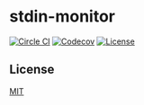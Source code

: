 # stdin-monitor

[![Circle CI](https://img.shields.io/circleci/project/github/raviqqe/stdin-monitor/master.svg?style=flat-square)](https://circleci.com/gh/raviqqe/stdin-monitor)
[![Codecov](https://img.shields.io/codecov/c/github/raviqqe/stdin-monitor.svg?style=flat-square)](https://codecov.io/gh/raviqqe/stdin-monitor)
[![License](https://img.shields.io/github/license/raviqqe/stdin-monitor.svg?style=flat-square)](LICENSE)

## License

[MIT](LICENSE)
